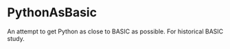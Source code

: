# PythonAsBasic
An attempt to get Python as close to BASIC as possible. For historical BASIC study.
